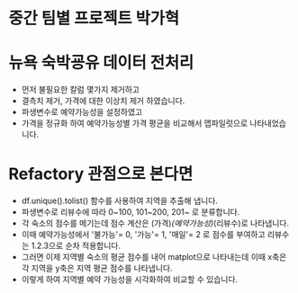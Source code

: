 # 중간 팀별 프로젝트 박가혁
# 뉴욕 숙박굥유 데이터 전처리
- 먼저 불필요한 칼럼 몇가지 제거하고
- 결측치 제거, 가격에 대한 이상치 제거 하였습니다.
- 파생변수로 예약가능성을 설정하였고
- 가격을 정규화 하여 예약가능성별 가격 평균을 비교해서 맵파일럿으로 나타내었습니다.

# Refactory 관점으로 본다면

- df.unique().tolist() 함수를 사용하여 지역을 추출해 냅니다.
- 파생변수로 리뷰수에 따라 0~100, 101~200, 201~ 로 분류합니다.
- 각 숙소의 점수를 메기는데 점수 계산은 (가격)*(예약가능성)*(리뷰수)로 나타냅니다.
- 이때 예약가능성에서 '불가능'= 0, '가능'= 1, '매일'= 2 로 점수를 부여하고 리뷰수는 1.2.3으로 순차 적용합니다.
- 그러면 이제 지역별 숙소의 평균 점수를 내어 matplot으로 나타내는데 이때 x축은 각 지역을 y축은 지역 평균 점수를 나타냅니다.
- 이렇게 하여 지역별 예약 가능성을 시각화하여 비교할 수 있습니다.
